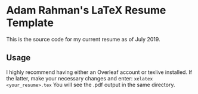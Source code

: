 # Adam Rahman's LaTeX Resume Template
This is the source code for my current resume as of July 2019. 

## Usage
I highly recommend having either an Overleaf account or texlive installed.
If the latter, make your necessary changes and enter:
`xelatex <your_resume>.tex`
You will see the .pdf output in the same directory.

